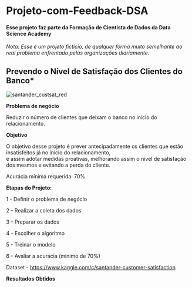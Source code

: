 # Projeto-com-Feedback-DSA


#### Esse projeto faz parte da Formação de Cientista de Dados da Data Science Academy  




*Nota: Esse é um projeto fictício, de qualquer forma muito semelhante ao real problema enfrentado pelas organizações diariamente.*  




## Prevendo o Nível de Satisfação dos Clientes do Banco*  








![santander_custsat_red](https://user-images.githubusercontent.com/66925229/163041135-8e8661b1-c4e3-4d0f-80df-bd4c29ce96a4.png)










**Problema de negócio**  


Reduzir o número de clientes que deixam o banco no início do relacionamento.  


**Objetivo**  


O objetivo desse projeto é prever antecipadamente os clientes que estão insatisfeitos já no início do relacionamento,   
e assim adotar medidas proativas, melhorando assim o nível de satisfação dos mesmos e evitando a perda do cliente.   

Acurácia mínima requerida: 70%  


**Etapas do Projeto:**

1 - Definir o problema de negócio

2 - Realizar a coleta dos dados

3 - Preparar os dados

4 - Escolher o algoritmo

5 - Treinar o modelo

6 - Avaliar a acurácia (mínimo de 70%)



Dataset - https://www.kaggle.com/c/santander-customer-satisfaction



**Resultados Obtidos**





